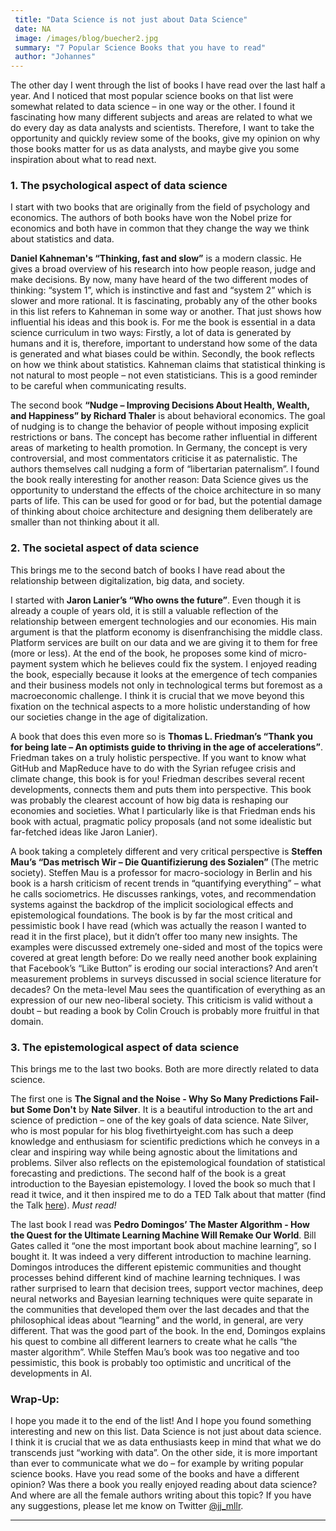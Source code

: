 ```yaml
---
 title: "Data Science is not just about Data Science"
 date: NA
 image: /images/blog/buecher2.jpg
 summary: "7 Popular Science Books that you have to read"
 author: "Johannes"
---
```



The other day I went through the list of books I have read over the last
half a year. And I noticed that most popular science books on that list
were somewhat related to data science – in one way or the other. I found
it fascinating how many different subjects and areas are related to what
we do every day as data analysts and scientists. Therefore, I want to
take the opportunity and quickly review some of the books, give my
opinion on why those books matter for us as data analysts, and maybe
give you some inspiration about what to read next.

### 1. The psychological aspect of data science

I start with two books that are originally from the field of psychology
and economics. The authors of both books have won the Nobel prize for
economics and both have in common that they change the way we think
about statistics and data.

**Daniel Kahneman's “Thinking, fast and slow”** is a modern classic. He
gives a broad overview of his research into how people reason, judge and
make decisions. By now, many have heard of the two different modes of
thinking: “system 1”, which is instinctive and fast and “system 2” which
is slower and more rational. It is fascinating, probably any of the
other books in this list refers to Kahneman in some way or another. That
just shows how influential his ideas and this book is. For me the book
is essential in a data science curriculum in two ways: Firstly, a lot of
data is generated by humans and it is, therefore, important to
understand how some of the data is generated and what biases could be
within. Secondly, the book reflects on how we think about statistics.
Kahneman claims that statistical thinking is not natural to most people
– not even statisticians. This is a good reminder to be careful when
communicating results.

The second book **“Nudge – Improving Decisions About Health, Wealth, and
Happiness” by Richard Thaler** is about behavioral economics. The goal
of nudging is to change the behavior of people without imposing explicit
restrictions or bans. The concept has become rather influential in
different areas of marketing to health promotion. In Germany, the
concept is very controversial, and most commentators criticise it as
paternalistic. The authors themselves call nudging a form of
“libertarian paternalism”. I found the book really interesting for
another reason: Data Science gives us the opportunity to understand the
effects of the choice architecture in so many parts of life. This can be
used for good or for bad, but the potential damage of thinking about
choice architecture and designing them deliberately are smaller than not
thinking about it all.

### 2. The societal aspect of data science

This brings me to the second batch of books I have read about the
relationship between digitalization, big data, and society.

I started with **Jaron Lanier’s “Who owns the future”**. Even though it
is already a couple of years old, it is still a valuable reflection of
the relationship between emergent technologies and our economies. His
main argument is that the platform economy is disenfranchising the
middle class. Platform services are built on our data and we are giving
it to them for free (more or less). At the end of the book, he proposes
some kind of micro-payment system which he believes could fix the
system. I enjoyed reading the book, especially because it looks at the
emergence of tech companies and their business models not only in
technological terms but foremost as a macroeconomic challenge. I think
it is crucial that we move beyond this fixation on the technical aspects
to a more holistic understanding of how our societies change in the age
of digitalization.

A book that does this even more so is **Thomas L. Friedman’s “Thank you
for being late – An optimists guide to thriving in the age of
accelerations”**. Friedman takes on a truly holistic perspective. If you
want to know what GitHub and MapReduce have to do with the Syrian
refugee crisis and climate change, this book is for you! Friedman
describes several recent developments, connects them and puts them into
perspective. This book was probably the clearest account of how big data
is reshaping our economies and societies. What I particularly like is
that Friedman ends his book with actual, pragmatic policy proposals (and
not some idealistic but far-fetched ideas like Jaron Lanier).

A book taking a completely different and very critical perspective is
**Steffen Mau’s “Das metrisch Wir – Die Quantifizierung des Sozialen”**
(The metric society). Steffen Mau is a professor for macro-sociology in
Berlin and his book is a harsh criticism of recent trends in
“quantifying everything” – what he calls sociometrics. He discusses
rankings, votes, and recommendation systems against the backdrop of the
implicit sociological effects and epistemological foundations. The book
is by far the most critical and pessimistic book I have read (which was
actually the reason I wanted to read it in the first place), but it
didn’t offer too many new insights. The examples were discussed
extremely one-sided and most of the topics were covered at great length
before: Do we really need another book explaining that Facebook’s “Like
Button” is eroding our social interactions? And aren’t measurement
problems in surveys discussed in social science literature for decades?
On the meta-level Mau sees the quantification of everything as an
expression of our new neo-liberal society. This criticism is valid
without a doubt – but reading a book by Colin Crouch is probably more
fruitful in that domain.

### 3. The epistemological aspect of data science

This brings me to the last two books. Both are more directly related to
data science.

The first one is **The Signal and the Noise - Why So Many Predictions
Fail-but Some Don't** by **Nate Silver**. It is a beautiful introduction
to the art and science of prediction – one of the key goals of data
science. Nate Silver, who is most popular for his blog
fivethirtyeight.com has such a deep knowledge and enthusiasm for
scientific predictions which he conveys in a clear and inspiring way
while being agnostic about the limitations and problems. Silver also
reflects on the epistemological foundation of statistical forecasting
and predictions. The second half of the book is a great introduction to
the Bayesian epistemology. I loved the book so much that I read it
twice, and it then inspired me to do a TED Talk about that matter (find
the Talk [here](https://www.youtube.com/watch?v=pG6sE_oE488&t=2s)).
*Must read!*

The last book I read was **Pedro Domingos’ The Master Algorithm - How
the Quest for the Ultimate Learning Machine Will Remake Our World**.
Bill Gates called it “one the most important book about machine
learning”, so I bought it. It was indeed a very different introduction
to machine learning. Domingos introduces the different epistemic
communities and thought processes behind different kind of machine
learning techniques. I was rather surprised to learn that decision
trees, support vector machines, deep neural networks and Bayesian
learning techniques were quite separate in the communities that
developed them over the last decades and that the philosophical ideas
about “learning” and the world, in general, are very different. That was
the good part of the book. In the end, Domingos explains his quest to
combine all different learners to create what he calls “the master
algorithm”. While Steffen Mau’s book was too negative and too
pessimistic, this book is probably too optimistic and uncritical of the
developments in AI.

### Wrap-Up:

I hope you made it to the end of the list! And I hope you found
something interesting and new on this list. Data Science is not just
about data science. I think it is crucial that we as data enthusiasts
keep in mind that what we do transcends just “working with data”. On the
other side, it is more important than ever to communicate what we do –
for example by writing popular science books. Have you read some of the
books and have a different opinion? Was there a book you really enjoyed
reading about data science? And where are all the female authors writing
about this topic? If you have any suggestions, please let me know on
Twitter [@jj\_mllr](https://twitter.com/jj_mllr).

------------------------------------------------------------------------


